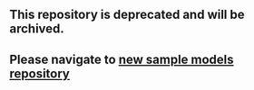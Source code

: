 ## This repository is deprecated and will be archived.
## Please navigate to [new sample models repository](https://github.com/IBM/watson-machine-learning-samples)
